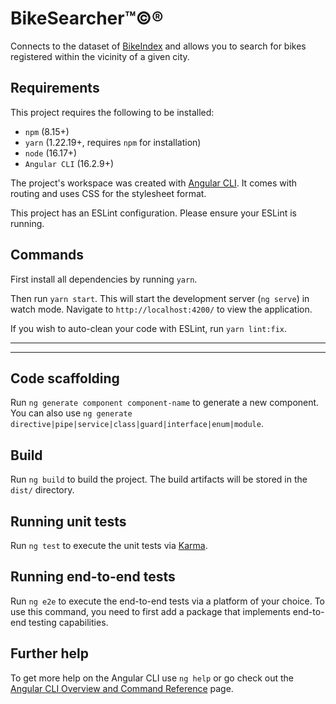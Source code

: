 # BikeSearcher™©®

Connects to the dataset of [BikeIndex](https://bikeindex.org) and allows you to search for bikes registered within the vicinity of a given city.

## Requirements

This project requires the following to be installed:
- `npm` (8.15+)
- `yarn` (1.22.19+, requires `npm` for installation)
- `node` (16.17+)
- `Angular CLI` (16.2.9+)

The project's workspace was created with [Angular CLI](https://github.com/angular/angular-cli). It comes with routing and uses CSS for the stylesheet format.

This project has an ESLint configuration. Please ensure your ESLint is running.

## Commands

First install all dependencies by running `yarn`.

Then run `yarn start`. This will start the development server (`ng serve`) in watch mode. Navigate to `http://localhost:4200/` to view the application.

If you wish to auto-clean your code with ESLint, run `yarn lint:fix`.

---

---

## Code scaffolding

Run `ng generate component component-name` to generate a new component. You can also use `ng generate directive|pipe|service|class|guard|interface|enum|module`.

## Build

Run `ng build` to build the project. The build artifacts will be stored in the `dist/` directory.

## Running unit tests

Run `ng test` to execute the unit tests via [Karma](https://karma-runner.github.io).

## Running end-to-end tests

Run `ng e2e` to execute the end-to-end tests via a platform of your choice. To use this command, you need to first add a package that implements end-to-end testing capabilities.

## Further help

To get more help on the Angular CLI use `ng help` or go check out the [Angular CLI Overview and Command Reference](https://angular.io/cli) page.
